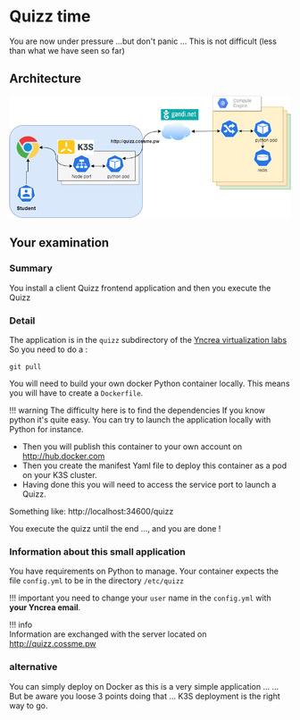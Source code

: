 # Quizz time 
You are now under pressure ...but don't panic ... 
This is not difficult (less than what we have seen so far)

## Architecture
![K8SExam](../files/kubernetes/quizzExam.png "Quizz Exam")

## Your examination

### Summary
You install a client Quizz frontend application and then you execute the Quizz

### Detail
The application is in the `quizz` subdirectory of the [Yncrea virtualization labs](https://github.com/omerlin/yncrea-virtualization-labs.git)
So you need to do a :

```
git pull
```

You will need to build your own docker Python container locally.
This means you will have to create a `Dockerfile`.

!!! warning
    The difficulty here is to find the dependencies
    If you know python it's quite easy. 
    You can try to launch the application locally with Python for instance.

* Then you will publish this container to your own account on http://hub.docker.com
* Then you create the manifest Yaml file to deploy this container as a pod on your K3S cluster.
* Having done this you will need to access the service port to launch a Quizz.

Something like:
http://localhost:34600/quizz

You execute the quizz until the end ..., and you are done !

### Information about this small application
You have requirements on Python to manage.
Your container expects the file `config.yml` to be in the directory `/etc/quizz`

!!! important
    you need to change your `user` name in the `config.yml` with **your Yncrea email**.

!!! info    
    Information are exchanged with the server located on http://quizz.cossme.pw

### alternative
You can simply deploy on Docker as this is a very simple application ...
... But be aware you loose 3 points doing that ... K3S deployment is the right way to go.
